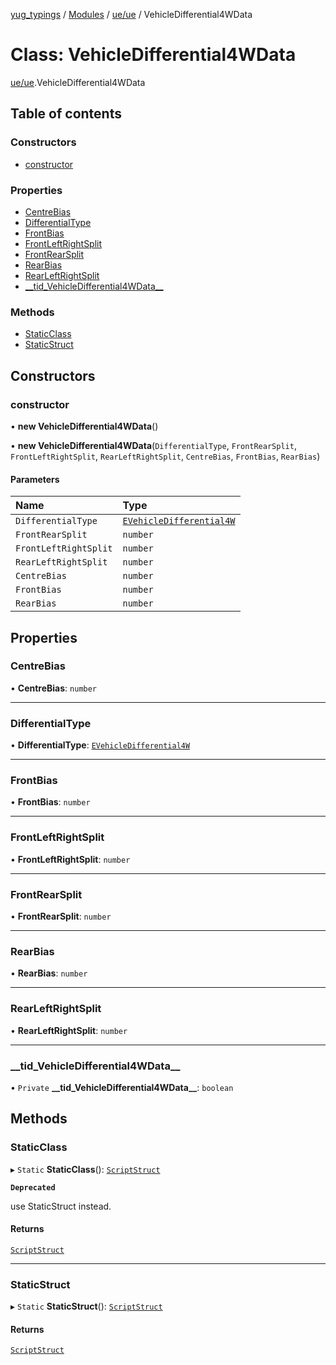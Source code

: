 [yug_typings](../README.md) / [Modules](../modules.md) / [ue/ue](../modules/ue_ue.md) / VehicleDifferential4WData

# Class: VehicleDifferential4WData

[ue/ue](../modules/ue_ue.md).VehicleDifferential4WData

## Table of contents

### Constructors

- [constructor](ue_ue.VehicleDifferential4WData.md#constructor)

### Properties

- [CentreBias](ue_ue.VehicleDifferential4WData.md#centrebias)
- [DifferentialType](ue_ue.VehicleDifferential4WData.md#differentialtype)
- [FrontBias](ue_ue.VehicleDifferential4WData.md#frontbias)
- [FrontLeftRightSplit](ue_ue.VehicleDifferential4WData.md#frontleftrightsplit)
- [FrontRearSplit](ue_ue.VehicleDifferential4WData.md#frontrearsplit)
- [RearBias](ue_ue.VehicleDifferential4WData.md#rearbias)
- [RearLeftRightSplit](ue_ue.VehicleDifferential4WData.md#rearleftrightsplit)
- [\_\_tid\_VehicleDifferential4WData\_\_](ue_ue.VehicleDifferential4WData.md#__tid_vehicledifferential4wdata__)

### Methods

- [StaticClass](ue_ue.VehicleDifferential4WData.md#staticclass)
- [StaticStruct](ue_ue.VehicleDifferential4WData.md#staticstruct)

## Constructors

### constructor

• **new VehicleDifferential4WData**()

• **new VehicleDifferential4WData**(`DifferentialType`, `FrontRearSplit`, `FrontLeftRightSplit`, `RearLeftRightSplit`, `CentreBias`, `FrontBias`, `RearBias`)

#### Parameters

| Name | Type |
| :------ | :------ |
| `DifferentialType` | [`EVehicleDifferential4W`](../enums/ue_ue.EVehicleDifferential4W.md) |
| `FrontRearSplit` | `number` |
| `FrontLeftRightSplit` | `number` |
| `RearLeftRightSplit` | `number` |
| `CentreBias` | `number` |
| `FrontBias` | `number` |
| `RearBias` | `number` |

## Properties

### CentreBias

• **CentreBias**: `number`

___

### DifferentialType

• **DifferentialType**: [`EVehicleDifferential4W`](../enums/ue_ue.EVehicleDifferential4W.md)

___

### FrontBias

• **FrontBias**: `number`

___

### FrontLeftRightSplit

• **FrontLeftRightSplit**: `number`

___

### FrontRearSplit

• **FrontRearSplit**: `number`

___

### RearBias

• **RearBias**: `number`

___

### RearLeftRightSplit

• **RearLeftRightSplit**: `number`

___

### \_\_tid\_VehicleDifferential4WData\_\_

• `Private` **\_\_tid\_VehicleDifferential4WData\_\_**: `boolean`

## Methods

### StaticClass

▸ `Static` **StaticClass**(): [`ScriptStruct`](ue_ue.ScriptStruct.md)

**`Deprecated`**

use StaticStruct instead.

#### Returns

[`ScriptStruct`](ue_ue.ScriptStruct.md)

___

### StaticStruct

▸ `Static` **StaticStruct**(): [`ScriptStruct`](ue_ue.ScriptStruct.md)

#### Returns

[`ScriptStruct`](ue_ue.ScriptStruct.md)
